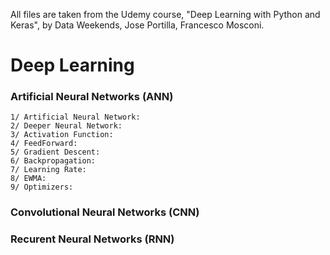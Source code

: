 All files are taken from the Udemy course, "Deep Learning with Python and Keras", by Data Weekends, Jose Portilla, Francesco Mosconi.

# Deep Learning

### Artificial Neural Networks (ANN)
    1/ Artificial Neural Network:
    2/ Deeper Neural Network:
    3/ Activation Function:
    4/ FeedForward:
    5/ Gradient Descent:
    6/ Backpropagation:
    7/ Learning Rate:
    8/ EWMA:
    9/ Optimizers:
### Convolutional Neural Networks (CNN)

### Recurent Neural Networks (RNN)
